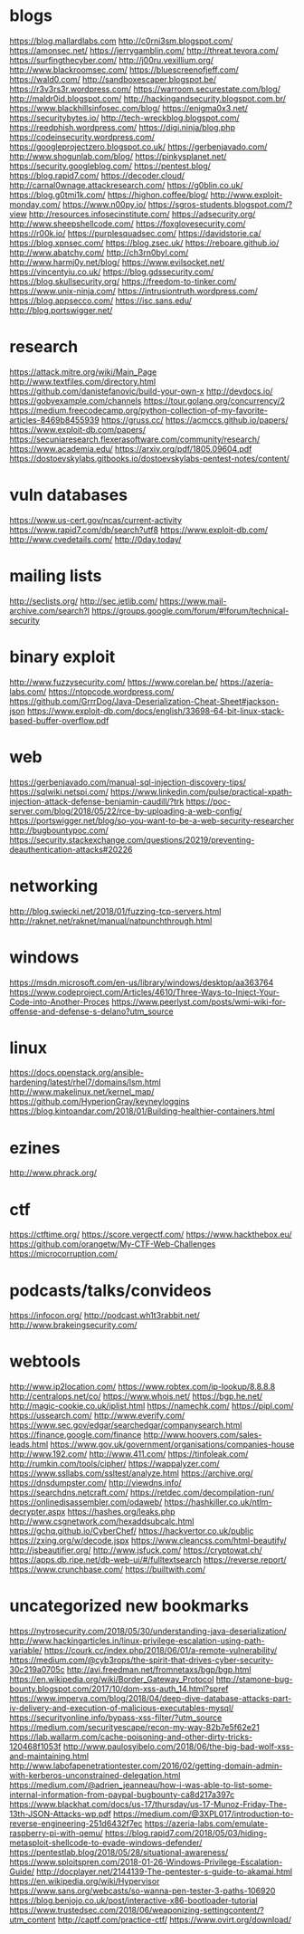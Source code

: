 blogs
=========================
https://blog.mallardlabs.com
http://c0rni3sm.blogspot.com/
https://amonsec.net/
https://jerrygamblin.com/
http://threat.tevora.com/
https://surfingthecyber.com/
http://j00ru.vexillium.org/
http://www.blackroomsec.com/
https://bluescreenofjeff.com/
https://wald0.com/
http://sandboxescaper.blogspot.be/
https://r3v3rs3r.wordpress.com/
https://warroom.securestate.com/blog/
http://maldr0id.blogspot.com/
http://hackingandsecurity.blogspot.com.br/
https://www.blackhillsinfosec.com/blog/
https://enigma0x3.net/
https://securitybytes.io/
http://tech-wreckblog.blogspot.com/
https://reedphish.wordpress.com/
https://digi.ninja/blog.php
https://codeinsecurity.wordpress.com/
https://googleprojectzero.blogspot.co.uk/
https://gerbenjavado.com/
http://www.shogunlab.com/blog/
https://pinkysplanet.net/
https://security.googleblog.com/
https://pentest.blog/
https://blog.rapid7.com/
https://decoder.cloud/
http://carnal0wnage.attackresearch.com/
https://g0blin.co.uk/
https://blog.g0tmi1k.com/
https://highon.coffee/blog/
http://www.exploit-monday.com/
https://www.n00py.io/
https://sgros-students.blogspot.com/?view
http://resources.infosecinstitute.com/
https://adsecurity.org/
http://www.sheepshellcode.com/
https://foxglovesecurity.com/
https://r00k.io/
https://purplesquadsec.com/
https://davidstorie.ca/
https://blog.xpnsec.com/
https://blog.zsec.uk/
https://reboare.github.io/
http://www.abatchy.com/
http://ch3rn0byl.com/
http://www.harmj0y.net/blog/
https://www.evilsocket.net/
https://vincentyiu.co.uk/
https://blog.gdssecurity.com/
https://blog.skullsecurity.org/
https://freedom-to-tinker.com/
https://www.unix-ninja.com/
https://intrusiontruth.wordpress.com/
https://blog.appsecco.com/
https://isc.sans.edu/
http://blog.portswigger.net/

research
=========================
https://attack.mitre.org/wiki/Main_Page
http://www.textfiles.com/directory.html
https://github.com/danistefanovic/build-your-own-x
http://devdocs.io/
https://gobyexample.com/channels
https://tour.golang.org/concurrency/2
https://medium.freecodecamp.org/python-collection-of-my-favorite-articles-8469b8455939
https://gruss.cc/
https://acmccs.github.io/papers/
https://www.exploit-db.com/papers/
https://secuniaresearch.flexerasoftware.com/community/research/
https://www.academia.edu/
https://arxiv.org/pdf/1805.09604.pdf
https://dostoevskylabs.gitbooks.io/dostoevskylabs-pentest-notes/content/
 
vuln databases
=========================
https://www.us-cert.gov/ncas/current-activity
https://www.rapid7.com/db/search?utf8
https://www.exploit-db.com/
http://www.cvedetails.com/
http://0day.today/
 
mailing lists
=========================
http://seclists.org/
http://sec.jetlib.com/
https://www.mail-archive.com/search?l
https://groups.google.com/forum/#!forum/technical-security

binary exploit
=========================
http://www.fuzzysecurity.com/
https://www.corelan.be/
https://azeria-labs.com/
https://ntopcode.wordpress.com/
https://github.com/GrrrDog/Java-Deserialization-Cheat-Sheet#jackson-json
https://www.exploit-db.com/docs/english/33698-64-bit-linux-stack-based-buffer-overflow.pdf
 
web
=========================
https://gerbenjavado.com/manual-sql-injection-discovery-tips/
https://sqlwiki.netspi.com/
https://www.linkedin.com/pulse/practical-xpath-injection-attack-defense-benjamin-caudill/?trk
https://poc-server.com/blog/2018/05/22/rce-by-uploading-a-web-config/
https://portswigger.net/blog/so-you-want-to-be-a-web-security-researcher
http://bugbountypoc.com/
https://security.stackexchange.com/questions/20219/preventing-deauthentication-attacks#20226
 
networking
=========================
http://blog.swiecki.net/2018/01/fuzzing-tcp-servers.html
http://raknet.net/raknet/manual/natpunchthrough.html
 
windows
=========================
https://msdn.microsoft.com/en-us/library/windows/desktop/aa363764
https://www.codeproject.com/Articles/4610/Three-Ways-to-Inject-Your-Code-into-Another-Proces
https://www.peerlyst.com/posts/wmi-wiki-for-offense-and-defense-s-delano?utm_source
 
linux
=========================
https://docs.openstack.org/ansible-hardening/latest/rhel7/domains/lsm.html
http://www.makelinux.net/kernel_map/
https://github.com/HyperionGray/keyneyloggins
https://blog.kintoandar.com/2018/01/Building-healthier-containers.html
 
ezines
=========================
http://www.phrack.org/
 
ctf
=========================
https://ctftime.org/
https://score.vergectf.com/
https://www.hackthebox.eu/
https://github.com/orangetw/My-CTF-Web-Challenges
https://microcorruption.com/
 
podcasts/talks/convideos
=========================
https://infocon.org/
http://podcast.wh1t3rabbit.net/
http://www.brakeingsecurity.com/
 
webtools
=========================
http://www.ip2location.com/
https://www.robtex.com/ip-lookup/8.8.8.8
http://centralops.net/co/
https://www.whois.net/
https://bgp.he.net/
http://magic-cookie.co.uk/iplist.html
https://namechk.com/
https://pipl.com/
https://ussearch.com/
http://www.everify.com/
https://www.sec.gov/edgar/searchedgar/companysearch.html
https://finance.google.com/finance
http://www.hoovers.com/sales-leads.html
https://www.gov.uk/government/organisations/companies-house
http://www.192.com/
http://www.411.com/
https://tinfoleak.com/
http://rumkin.com/tools/cipher/
https://wappalyzer.com/
https://www.ssllabs.com/ssltest/analyze.html
https://archive.org/
https://dnsdumpster.com/
http://viewdns.info/
https://searchdns.netcraft.com/
https://retdec.com/decompilation-run/
https://onlinedisassembler.com/odaweb/
https://hashkiller.co.uk/ntlm-decrypter.aspx
https://hashes.org/leaks.php
http://www.csgnetwork.com/hexaddsubcalc.html
https://gchq.github.io/CyberChef/
https://hackvertor.co.uk/public
https://zxing.org/w/decode.jspx
https://www.cleancss.com/html-beautify/
http://jsbeautifier.org/
http://www.jsfuck.com/
https://cryptowat.ch/
https://apps.db.ripe.net/db-web-ui/#/fulltextsearch
https://reverse.report/
https://www.crunchbase.com/
https://builtwith.com/
 
uncategorized new bookmarks
=========================
https://nytrosecurity.com/2018/05/30/understanding-java-deserialization/
http://www.hackingarticles.in/linux-privilege-escalation-using-path-variable/
https://courk.cc/index.php/2018/06/01/a-remote-vulnerability/
https://medium.com/@cyb3rops/the-spirit-that-drives-cyber-security-30c219a0705c
http://avi.freedman.net/fromnetaxs/bgp/bgp.html
https://en.wikipedia.org/wiki/Border_Gateway_Protocol
http://stamone-bug-bounty.blogspot.com/2017/10/dom-xss-auth_14.html?spref
https://www.imperva.com/blog/2018/04/deep-dive-database-attacks-part-iv-delivery-and-execution-of-malicious-executables-mysql/
https://securityonline.info/bypass-xss-filter/?utm_source
https://medium.com/securityescape/recon-my-way-82b7e5f62e21
https://lab.wallarm.com/cache-poisoning-and-other-dirty-tricks-120468f1053f
http://www.paulosyibelo.com/2018/06/the-big-bad-wolf-xss-and-maintaining.html
http://www.labofapenetrationtester.com/2016/02/getting-domain-admin-with-kerberos-unconstrained-delegation.html
https://medium.com/@adrien_jeanneau/how-i-was-able-to-list-some-internal-information-from-paypal-bugbounty-ca8d217a397c
https://www.blackhat.com/docs/us-17/thursday/us-17-Munoz-Friday-The-13th-JSON-Attacks-wp.pdf
https://medium.com/@3XPL017/introduction-to-reverse-engineering-251d6432f7ec
https://azeria-labs.com/emulate-raspberry-pi-with-qemu/
https://blog.rapid7.com/2018/05/03/hiding-metasploit-shellcode-to-evade-windows-defender/
https://pentestlab.blog/2018/05/28/situational-awareness/
https://www.sploitspren.com/2018-01-26-Windows-Privilege-Escalation-Guide/
http://docplayer.net/2144139-The-pentester-s-guide-to-akamai.html
https://en.wikipedia.org/wiki/Hypervisor
https://www.sans.org/webcasts/so-wanna-pen-tester-3-paths-106920
https://blog.benjojo.co.uk/post/interactive-x86-bootloader-tutorial
https://www.trustedsec.com/2018/06/weaponizing-settingcontent/?utm_content
http://captf.com/practice-ctf/
https://www.ovirt.org/download/
